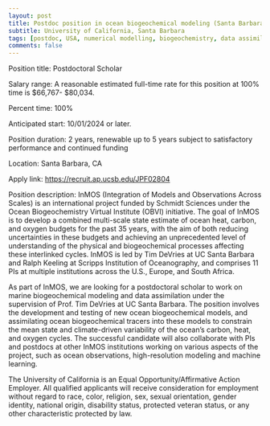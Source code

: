 ```yaml
---
layout: post
title: Postdoc position in ocean biogeochemical modeling (Santa Barbara, California)
subtitle: University of California, Santa Barbara
tags: [postdoc, USA, numerical modelling, biogeochemistry, data assimilation]
comments: false
---
```

Position title: Postdoctoral Scholar

Salary range: A reasonable estimated full-time rate for this position at 100% time is $66,767- $80,034.

Percent time: 100%

Anticipated start: 10/01/2024 or later.

Position duration: 2 years, renewable up to 5 years subject to satisfactory performance and continued funding

Location: Santa Barbara, CA

Apply link: https://recruit.ap.ucsb.edu/JPF02804

Position description: InMOS (Integration of Models and Observations Across Scales) is an international project funded by Schmidt Sciences under the Ocean Biogeochemistry Virtual Institute (OBVI) initiative. The goal of InMOS is to develop a combined multi-scale state estimate of ocean heat, carbon, and oxygen budgets for the past 35 years, with the aim of both reducing uncertainties in these budgets and achieving an unprecedented level of understanding of the physical and biogeochemical processes affecting these interlinked cycles. InMOS is led by Tim DeVries at UC Santa Barbara and Ralph Keeling at Scripps Institution of Oceanography, and comprises 11 PIs at multiple institutions across the U.S., Europe, and South Africa.

As part of InMOS, we are looking for a postdoctoral scholar to work on marine biogeochemical modeling and data assimilation under the supervision of Prof. Tim DeVries at UC Santa Barbara. The position involves the development and testing of new ocean biogeochemical models, and assimilating ocean biogeochemical tracers into these models to constrain the mean state and climate-driven variability of the ocean’s carbon, heat, and oxygen cycles. The successful candidate will also collaborate with PIs and postdocs at other InMOS institutions working on various aspects of the project, such as ocean observations, high-resolution modeling and machine learning.

The University of California is an Equal Opportunity/Affirmative Action Employer. All qualified applicants will receive consideration for employment without regard to race, color, religion, sex, sexual orientation, gender identity, national origin, disability status, protected veteran status, or any other characteristic protected by law.
